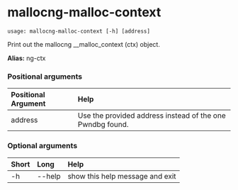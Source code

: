 <!-- THIS PART OF THIS FILE IS AUTOGENERATED. DO NOT MODIFY IT. See scripts/generate-docs.sh -->
# mallocng-malloc-context

```text
usage: mallocng-malloc-context [-h] [address]

```

Print out the mallocng __malloc_context (ctx) object.

**Alias:** ng-ctx
### Positional arguments

|Positional Argument|Help|
| :--- | :--- |
|address|Use the provided address instead of the one Pwndbg found.|

### Optional arguments

|Short|Long|Help|
| :--- | :--- | :--- |
|-h|--help|show this help message and exit|

<!-- END OF AUTOGENERATED PART. Do not modify this line or the line below, they mark the end of the auto-generated part of the file. If you want to extend the documentation in a way which cannot easily be done by adding to the command help description, write below the following line. -->
<!-- ------------\>8---- ----\>8---- ----\>8------------ -->
